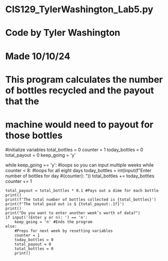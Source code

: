 # CIS129_TylerWashington_Lab5.py
# Code by Tyler Washington
# Made 10/10/24
# This program calculates the number of bottles recycled and the payout that the
# machine would need to payout for those bottles

#initialize variables
total_bottles = 0
counter = 1 
today_bottles = 0 
total_payout = 0 
keep_going = 'y'  

while keep_going == 'y': #loops so you can input multiple weeks
    while counter < 8: #loops for all eight days
        today_bottles = int(input(f"Enter number of bottles for day #{counter}: ")) 
        total_bottles += today_bottles
        counter += 1 

    total_payout = total_bottles * 0.1 #Pays out a dime for each bottle
    print()
    print(f'The total number of bottles collected is {total_bottles}')
    print(f'The total paid out is $ {total_payout:.1f}')
    print()
    print("Do you want to enter another week’s worth of data?")
    if input('(Enter y or n): ') == 'n':
        keep_going = 'n' #Ends the program
    else:
        #Preps for next week by resetting variables
        counter = 1
        today_bottles = 0
        total_payout = 0
        total_bottles = 0
        print()

